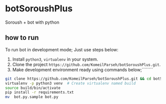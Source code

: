 # botSoroushPlus
Soroush + bot with python

## how to run
To run bot in development mode; Just use steps below:

1. Install `python3`, `virtualenv` in your system.
2. Clone the project `https://github.com/KomeilParseh/botSoroushPlus.git`.
3. Make development environment ready using commands below;````````
  ```bash
  git clone https://github.com/KomeilParseh/botSoroushPlus.git && cd botSoroushPlus
  virtualenv -p python3 venv  # Create virtualenv named build
  source build/bin/activate
  pip install -r requirements.txt
  mv  bot.py.sample bot.py
  ```
``````
